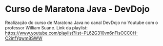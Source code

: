 # Curso de Maratona Java - DevDojo
Realização do curso de Maratona Java no canal DevDojo no Youtube com o professor William Suane.
Link da playlist: https://www.youtube.com/playlist?list=PL62G310vn6nFIsOCC0H-C2infYgwm8SWW
